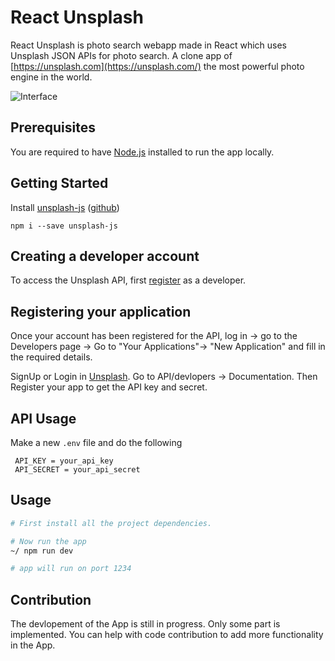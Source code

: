 # React Unsplash

React Unsplash is photo search webapp made in React which uses Unsplash JSON APIs for photo search. A clone app of  [https://unsplash.com](https://unsplash.com/) the most powerful photo engine in the world.



![Interface](Assets/unsplash.png?raw=true "Web App picture")


## Prerequisites

You are required to have [Node.js](https://nodejs.org/) installed to run the app locally.

## Getting Started

Install [unsplash-js](https://github.com/unsplash/unsplash-js) ([github](https://github.com/unsplash/unsplash-js))

```
npm i --save unsplash-js
```
## Creating a developer account

To access the Unsplash API, first [register](https://unsplash.com/developers) as a developer.


## Registering your application

Once your account has been registered for the API, log in -> go to the Developers page -> Go to "Your Applications"->  "New Application" and fill in the required details.



SignUp or Login in [Unsplash](https://unsplash.com). Go to API/devlopers ->  Documentation. Then Register your app to get the API key and secret.

## API Usage
Make a new `.env` file and do the following

```
 API_KEY = your_api_key
 API_SECRET = your_api_secret
```

## Usage

```sh
# First install all the project dependencies.

# Now run the app
~/ npm run dev 

# app will run on port 1234

```

## Contribution

The devlopement of the App is still in progress. Only some part is implemented. You can help with 
code contribution to add more functionality in the App.